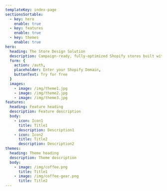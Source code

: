 ```yaml
---
templateKey: index-page
sectionsSortable:
  - key: hero
    enable: true
  - key: features
    enable: true
  - key: themes
    enable: true
hero:
  heading: The Store Design Solution
  description: Campaign-ready, fully-optimized Shopify stores built with half the time and zero the code.
  form: {
    action: /auth,
    placeholder: Enter your Shopify Domain,
    buttonText: Try for free
  }
  images:
    - image: /img/theme1.jpg
    - image: /img/theme2.jpg
    - image: /img/theme3.jpg
features:
  heading: Feature heading
  description: Feature description
  body:
    - icon: Icon1
      title: Title1
      description: Description1
    - icon: Icon2
      title: Title2
      description: Description2
themes:
  heading: Theme heading
  description: Theme description
  body:
    - image: /img/coffee.png
      title: Title1
    - image: /img/coffee-gear.png
      title: Title2
---
```

